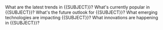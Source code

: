 What are the latest trends in {{SUBJECT}}?
What's currently popular in {{SUBJECT}}?
What's the future outlook for {{SUBJECT}}?
What emerging technologies are impacting {{SUBJECT}}?
What innovations are happening in {{SUBJECT}}?